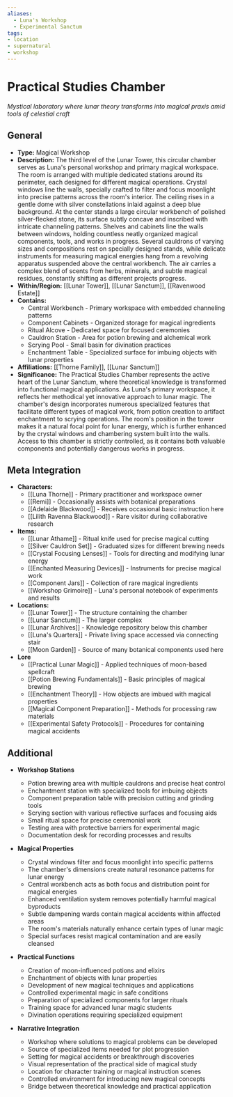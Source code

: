 ```yaml
---
aliases:
  - Luna's Workshop
  - Experimental Sanctum
tags: 
- location
- supernatural
- workshop
---
```

# Practical Studies Chamber
*Mystical laboratory where lunar theory transforms into magical praxis amid tools of celestial craft*

## General

- **Type:** Magical Workshop
- **Description:** The third level of the Lunar Tower, this circular chamber serves as Luna's personal workshop and primary magical workspace. The room is arranged with multiple dedicated stations around its perimeter, each designed for different magical operations. Crystal windows line the walls, specially crafted to filter and focus moonlight into precise patterns across the room's interior. The ceiling rises in a gentle dome with silver constellations inlaid against a deep blue background. At the center stands a large circular workbench of polished silver-flecked stone, its surface subtly concave and inscribed with intricate channeling patterns. Shelves and cabinets line the walls between windows, holding countless neatly organized magical components, tools, and works in progress. Several cauldrons of varying sizes and compositions rest on specially designed stands, while delicate instruments for measuring magical energies hang from a revolving apparatus suspended above the central workbench. The air carries a complex blend of scents from herbs, minerals, and subtle magical residues, constantly shifting as different projects progress.
- **Within/Region:** [[Lunar Tower]], [[Lunar Sanctum]], [[Ravenwood Estate]]
- **Contains:** 
	- Central Workbench - Primary workspace with embedded channeling patterns
	- Component Cabinets - Organized storage for magical ingredients
	- Ritual Alcove - Dedicated space for focused ceremonies
	- Cauldron Station - Area for potion brewing and alchemical work
	- Scrying Pool - Small basin for divination practices
	- Enchantment Table - Specialized surface for imbuing objects with lunar properties
- **Affiliations:** [[Thorne Family]], [[Lunar Sanctum]]
- **Significance:** The Practical Studies Chamber represents the active heart of the Lunar Sanctum, where theoretical knowledge is transformed into functional magical applications. As Luna's primary workspace, it reflects her methodical yet innovative approach to lunar magic. The chamber's design incorporates numerous specialized features that facilitate different types of magical work, from potion creation to artifact enchantment to scrying operations. The room's position in the tower makes it a natural focal point for lunar energy, which is further enhanced by the crystal windows and chambering system built into the walls. Access to this chamber is strictly controlled, as it contains both valuable components and potentially dangerous works in progress.

## Meta Integration

- **Characters:**
	- [[Luna Thorne]] - Primary practitioner and workspace owner
	- [[Remi]] - Occasionally assists with botanical preparations
	- [[Adelaide Blackwood]] - Receives occasional basic instruction here
	- [[Lilith Ravenna Blackwood]] - Rare visitor during collaborative research
- **Items:**
	- [[Lunar Athame]] - Ritual knife used for precise magical cutting
	- [[Silver Cauldron Set]] - Graduated sizes for different brewing needs
	- [[Crystal Focusing Lenses]] - Tools for directing and modifying lunar energy
	- [[Enchanted Measuring Devices]] - Instruments for precise magical work
	- [[Component Jars]] - Collection of rare magical ingredients
	- [[Workshop Grimoire]] - Luna's personal notebook of experiments and results
- **Locations:** 
	- [[Lunar Tower]] - The structure containing the chamber
	- [[Lunar Sanctum]] - The larger complex
	- [[Lunar Archives]] - Knowledge repository below this chamber
	- [[Luna's Quarters]] - Private living space accessed via connecting stair
	- [[Moon Garden]] - Source of many botanical components used here
- **Lore**
	- [[Practical Lunar Magic]] - Applied techniques of moon-based spellcraft
	- [[Potion Brewing Fundamentals]] - Basic principles of magical brewing
	- [[Enchantment Theory]] - How objects are imbued with magical properties
	- [[Magical Component Preparation]] - Methods for processing raw materials
	- [[Experimental Safety Protocols]] - Procedures for containing magical accidents

## Additional

- **Workshop Stations**
	- Potion brewing area with multiple cauldrons and precise heat control
	- Enchantment station with specialized tools for imbuing objects
	- Component preparation table with precision cutting and grinding tools
	- Scrying section with various reflective surfaces and focusing aids
	- Small ritual space for precise ceremonial work
	- Testing area with protective barriers for experimental magic
	- Documentation desk for recording processes and results

- **Magical Properties**
	- Crystal windows filter and focus moonlight into specific patterns
	- The chamber's dimensions create natural resonance patterns for lunar energy
	- Central workbench acts as both focus and distribution point for magical energies
	- Enhanced ventilation system removes potentially harmful magical byproducts
	- Subtle dampening wards contain magical accidents within affected areas
	- The room's materials naturally enhance certain types of lunar magic
	- Special surfaces resist magical contamination and are easily cleansed

- **Practical Functions**
	- Creation of moon-influenced potions and elixirs
	- Enchantment of objects with lunar properties
	- Development of new magical techniques and applications
	- Controlled experimental magic in safe conditions
	- Preparation of specialized components for larger rituals
	- Training space for advanced lunar magic students
	- Divination operations requiring specialized equipment

- **Narrative Integration**
	- Workshop where solutions to magical problems can be developed
	- Source of specialized items needed for plot progression
	- Setting for magical accidents or breakthrough discoveries
	- Visual representation of the practical side of magical study
	- Location for character training or magical instruction scenes
	- Controlled environment for introducing new magical concepts
	- Bridge between theoretical knowledge and practical application